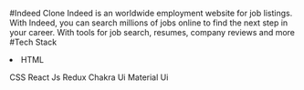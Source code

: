 #Indeed Clone
Indeed is an worldwide employment website for job listings. With Indeed, you can search millions of jobs online to find the next step in your career. With tools for job search, resumes, company reviews and more
#Tech Stack
<li>HTML</li>

CSS
React Js
Redux
Chakra Ui
Material Ui
